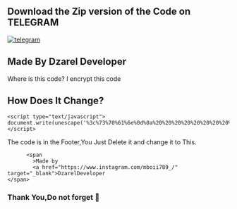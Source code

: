 ## Download the Zip version of the Code on TELEGRAM 
<a href="https://t.me/CodesphereCommunity" rel="nofollow">
  <img src="https://img.shields.io/badge/Telegram-2CA5E0?style=for-the-badge&logo=telegram&logoColor=white" alt="telegram" />
</a>

## Made By Dzarel Developer
Where is this code? I encrypt this code
## How Does It Change?

```This Code
<script type="text/javascript">
document.write(unescape('%3c%73%70%61%6e%0d%0a%20%20%20%20%20%20%20%20%3e%4d%61%64%65%20%62%79%0d%0a%20%20%20%20%20%20%20%20%3c%61%20%68%72%65%66%3d%22%68%74%74%70%73%3a%2f%2f%77%77%77%2e%69%6e%73%74%61%67%72%61%6d%2e%63%6f%6d%2f%5f%34%6c%67%68%69%66%61%72%69%5f%2f%22%20%74%61%72%67%65%74%3d%22%5f%62%6c%61%6e%6b%22%3e%44%7a%61%72%65%6c%44%65%76%65%6c%6f%70%65%72%3c%2f%73%70%61%6e%0d%0a%20%20%20%20%20%20%3e'));
</script>
```

The code is in the Footer,You Just Delete it and change it to This.

```No Encrypt
      <span
        >Made by
        <a href="https://www.instagram.com/mboii789_/" target="_blank">DzarelDeveloper
</span>
```


### Thank You,Do not forget 🌟



